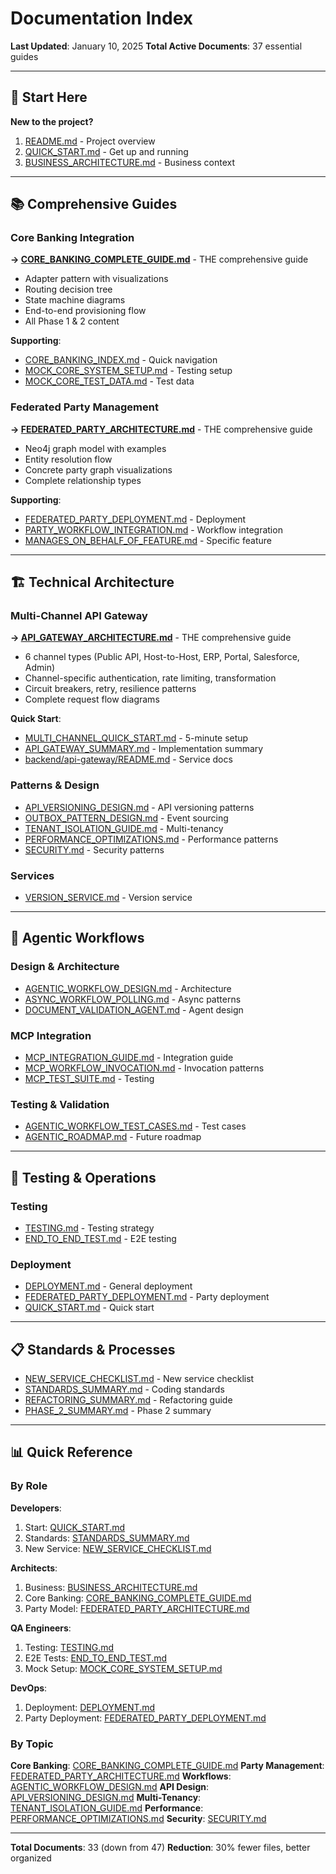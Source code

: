 # Documentation Index

**Last Updated**: January 10, 2025
**Total Active Documents**: 37 essential guides

---

## 🎯 Start Here

**New to the project?**
1. [README.md](README.md) - Project overview
2. [QUICK_START.md](QUICK_START.md) - Get up and running
3. [BUSINESS_ARCHITECTURE.md](BUSINESS_ARCHITECTURE.md) - Business context

---

## 📚 Comprehensive Guides

### Core Banking Integration
**→ [CORE_BANKING_COMPLETE_GUIDE.md](CORE_BANKING_COMPLETE_GUIDE.md)** - THE comprehensive guide
- Adapter pattern with visualizations
- Routing decision tree
- State machine diagrams
- End-to-end provisioning flow
- All Phase 1 & 2 content

**Supporting**:
- [CORE_BANKING_INDEX.md](CORE_BANKING_INDEX.md) - Quick navigation
- [MOCK_CORE_SYSTEM_SETUP.md](MOCK_CORE_SYSTEM_SETUP.md) - Testing setup
- [MOCK_CORE_TEST_DATA.md](MOCK_CORE_TEST_DATA.md) - Test data

### Federated Party Management
**→ [FEDERATED_PARTY_ARCHITECTURE.md](FEDERATED_PARTY_ARCHITECTURE.md)** - THE comprehensive guide
- Neo4j graph model with examples
- Entity resolution flow
- Concrete party graph visualizations
- Complete relationship types

**Supporting**:
- [FEDERATED_PARTY_DEPLOYMENT.md](FEDERATED_PARTY_DEPLOYMENT.md) - Deployment
- [PARTY_WORKFLOW_INTEGRATION.md](PARTY_WORKFLOW_INTEGRATION.md) - Workflow integration
- [MANAGES_ON_BEHALF_OF_FEATURE.md](MANAGES_ON_BEHALF_OF_FEATURE.md) - Specific feature

---

## 🏗️ Technical Architecture

### Multi-Channel API Gateway
**→ [API_GATEWAY_ARCHITECTURE.md](API_GATEWAY_ARCHITECTURE.md)** - THE comprehensive guide
- 6 channel types (Public API, Host-to-Host, ERP, Portal, Salesforce, Admin)
- Channel-specific authentication, rate limiting, transformation
- Circuit breakers, retry, resilience patterns
- Complete request flow diagrams

**Quick Start**:
- [MULTI_CHANNEL_QUICK_START.md](MULTI_CHANNEL_QUICK_START.md) - 5-minute setup
- [API_GATEWAY_SUMMARY.md](API_GATEWAY_SUMMARY.md) - Implementation summary
- [backend/api-gateway/README.md](backend/api-gateway/README.md) - Service docs

### Patterns & Design
- [API_VERSIONING_DESIGN.md](API_VERSIONING_DESIGN.md) - API versioning patterns
- [OUTBOX_PATTERN_DESIGN.md](OUTBOX_PATTERN_DESIGN.md) - Event sourcing
- [TENANT_ISOLATION_GUIDE.md](TENANT_ISOLATION_GUIDE.md) - Multi-tenancy
- [PERFORMANCE_OPTIMIZATIONS.md](PERFORMANCE_OPTIMIZATIONS.md) - Performance patterns
- [SECURITY.md](SECURITY.md) - Security patterns

### Services
- [VERSION_SERVICE.md](VERSION_SERVICE.md) - Version service

---

## 🤖 Agentic Workflows

### Design & Architecture
- [AGENTIC_WORKFLOW_DESIGN.md](AGENTIC_WORKFLOW_DESIGN.md) - Architecture
- [ASYNC_WORKFLOW_POLLING.md](ASYNC_WORKFLOW_POLLING.md) - Async patterns
- [DOCUMENT_VALIDATION_AGENT.md](DOCUMENT_VALIDATION_AGENT.md) - Agent design

### MCP Integration
- [MCP_INTEGRATION_GUIDE.md](MCP_INTEGRATION_GUIDE.md) - Integration guide
- [MCP_WORKFLOW_INVOCATION.md](MCP_WORKFLOW_INVOCATION.md) - Invocation patterns
- [MCP_TEST_SUITE.md](MCP_TEST_SUITE.md) - Testing

### Testing & Validation
- [AGENTIC_WORKFLOW_TEST_CASES.md](AGENTIC_WORKFLOW_TEST_CASES.md) - Test cases
- [AGENTIC_ROADMAP.md](AGENTIC_ROADMAP.md) - Future roadmap

---

## 🧪 Testing & Operations

### Testing
- [TESTING.md](TESTING.md) - Testing strategy
- [END_TO_END_TEST.md](END_TO_END_TEST.md) - E2E testing

### Deployment
- [DEPLOYMENT.md](DEPLOYMENT.md) - General deployment
- [FEDERATED_PARTY_DEPLOYMENT.md](FEDERATED_PARTY_DEPLOYMENT.md) - Party deployment
- [QUICK_START.md](QUICK_START.md) - Quick start

---

## 📋 Standards & Processes

- [NEW_SERVICE_CHECKLIST.md](NEW_SERVICE_CHECKLIST.md) - New service checklist
- [STANDARDS_SUMMARY.md](STANDARDS_SUMMARY.md) - Coding standards
- [REFACTORING_SUMMARY.md](REFACTORING_SUMMARY.md) - Refactoring guide
- [PHASE_2_SUMMARY.md](PHASE_2_SUMMARY.md) - Phase 2 summary

---

## 📊 Quick Reference

### By Role

**Developers**:
1. Start: [QUICK_START.md](QUICK_START.md)
2. Standards: [STANDARDS_SUMMARY.md](STANDARDS_SUMMARY.md)
3. New Service: [NEW_SERVICE_CHECKLIST.md](NEW_SERVICE_CHECKLIST.md)

**Architects**:
1. Business: [BUSINESS_ARCHITECTURE.md](BUSINESS_ARCHITECTURE.md)
2. Core Banking: [CORE_BANKING_COMPLETE_GUIDE.md](CORE_BANKING_COMPLETE_GUIDE.md)
3. Party Model: [FEDERATED_PARTY_ARCHITECTURE.md](FEDERATED_PARTY_ARCHITECTURE.md)

**QA Engineers**:
1. Testing: [TESTING.md](TESTING.md)
2. E2E Tests: [END_TO_END_TEST.md](END_TO_END_TEST.md)
3. Mock Setup: [MOCK_CORE_SYSTEM_SETUP.md](MOCK_CORE_SYSTEM_SETUP.md)

**DevOps**:
1. Deployment: [DEPLOYMENT.md](DEPLOYMENT.md)
2. Party Deployment: [FEDERATED_PARTY_DEPLOYMENT.md](FEDERATED_PARTY_DEPLOYMENT.md)

### By Topic

**Core Banking**: [CORE_BANKING_COMPLETE_GUIDE.md](CORE_BANKING_COMPLETE_GUIDE.md)
**Party Management**: [FEDERATED_PARTY_ARCHITECTURE.md](FEDERATED_PARTY_ARCHITECTURE.md)
**Workflows**: [AGENTIC_WORKFLOW_DESIGN.md](AGENTIC_WORKFLOW_DESIGN.md)
**API Design**: [API_VERSIONING_DESIGN.md](API_VERSIONING_DESIGN.md)
**Multi-Tenancy**: [TENANT_ISOLATION_GUIDE.md](TENANT_ISOLATION_GUIDE.md)
**Performance**: [PERFORMANCE_OPTIMIZATIONS.md](PERFORMANCE_OPTIMIZATIONS.md)
**Security**: [SECURITY.md](SECURITY.md)

---

**Total Documents**: 33 (down from 47)
**Reduction**: 30% fewer files, better organized
